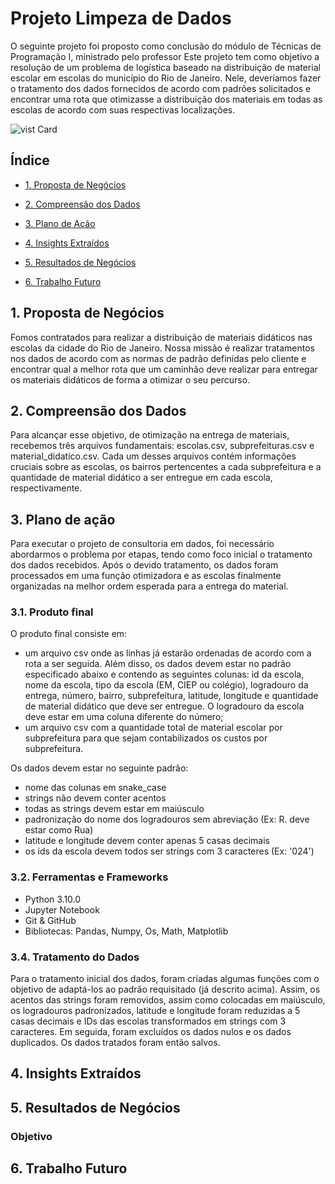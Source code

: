 # Projeto Limpeza de Dados
O seguinte projeto foi proposto como conclusão do módulo de Técnicas de Programação I, ministrado pelo professor 
Este projeto tem como objetivo a resolução de um problema de logística baseado na distribuição de material escolar em escolas do município do Rio de Janeiro.  Nele, deveríamos fazer o tratamento dos dados fornecidos de acordo com padrões solicitados e encontrar uma rota que otimizasse a distribuição dos materiais em todas as escolas de acordo com suas respectivas localizações.

![vist Card](https://portal.loft.com.br/wp-content/uploads/2022/10/mapa-zonas-bairros-rio-de-janeiro.jpg)


## Índice

- [1. Proposta de Negócios](#1-proposta-de-negócios)

- [2. Compreensão dos Dados](#2-compreensão-dos-dados)

- [3. Plano de Ação](#3-plano-de-ação)

- [4. Insights Extraídos](#4-insights-extraídos)

- [5. Resultados de Negócios](#5-resultados-de-negócios)

- [6. Trabalho Futuro](#6-trabalho-futuro)


## 1. Proposta de Negócios
Fomos contratados para realizar a distribuição de materiais didáticos nas escolas da cidade do Rio de Janeiro. Nossa missão é realizar tratamentos nos dados de acordo com as normas de padrão definidas pelo cliente e encontrar qual a melhor rota que um caminhão deve realizar para entregar os materiais didáticos de forma a otimizar o seu percurso.



## 2. Compreensão dos Dados
Para alcançar esse objetivo, de otimização na entrega de materiais, recebemos três arquivos fundamentais: escolas.csv, subprefeituras.csv e material_didatico.csv. Cada um desses arquivos contém informações cruciais sobre as escolas, os bairros pertencentes a cada subprefeitura e a quantidade de material didático a ser entregue em cada escola, respectivamente.

## 3. Plano de ação
Para executar o projeto de consultoria em dados, foi necessário abordarmos o problema por etapas, tendo como foco inicial o tratamento dos dados recebidos. Após o devido tratamento, os dados foram processados em uma função otimizadora e as escolas finalmente organizadas na melhor ordem esperada para a entrega do material.


### 3.1. Produto final
O produto final consiste em:
- um arquivo csv onde as linhas já estarão ordenadas de acordo com a rota a ser seguida. Além disso, os dados devem estar no padrão especificado abaixo e contendo as seguintes colunas: id da escola, nome da escola, tipo da escola (EM, CIEP ou colégio), logradouro da entrega, número, bairro, subprefeitura, latitude, longitude e quantidade de material didático que deve ser entregue. O logradouro da escola deve estar em uma coluna diferente do número;
- um arquivo csv com a quantidade total de material escolar por subprefeitura para que sejam contabilizados os custos por subprefeitura.
  
Os dados devem estar no seguinte padrão:

- nome das colunas em snake_case
- strings não devem conter acentos
- todas as strings devem estar em maiúsculo
- padronização do nome dos logradouros sem abreviação (Ex: R. deve estar como Rua)
- latitude e longitude devem conter apenas 5 casas decimais
- os ids da escola devem todos ser strings com 3 caracteres (Ex: '024')

### 3.2. Ferramentas e Frameworks
- Python 3.10.0
- Jupyter Notebook
- Git & GitHub
- Bibliotecas: Pandas, Numpy, Os, Math, Matplotlib

### 3.4. Tratamento do Dados

Para o tratamento inicial dos dados, foram criadas algumas funções com o objetivo de adaptá-los ao padrão requisitado (já descrito acima). Assim, os acentos das strings foram removidos, assim como colocadas em maiúsculo, os logradouros padronizados, latitude e longitude foram reduzidas a 5 casas decimais e IDs das escolas transformados em strings com 3 caracteres.
Em seguida, foram excluídos os dados nulos e os dados duplicados. Os dados tratados foram então salvos.



## 4. Insights Extraídos

## 5. Resultados de Negócios

### Objetivo

## 6. Trabalho Futuro
